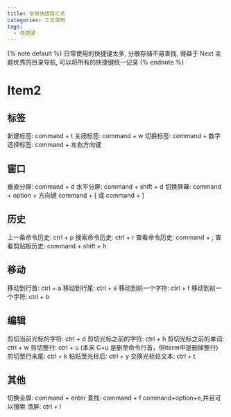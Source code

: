 ```yaml
---
title: 常用快捷键汇总
categories: 工具使用
tags:
  - 快捷键
---
```


{% note default %}
日常使用的快捷键太多, 分散存储不易查找, 得益于 Next 主题优秀的目录导航, 可以将所有的快捷键统一记录
{% endnote %}

<!--more-->

# Item2

## 标签
新建标签: command + t
关闭标签: command + w
切换标签: command + 数字
选择标签: command + 左右方向键

## 窗口
垂直分屏: command + d
水平分屏: command + shift + d
切换屏幕: command + option + 方向键 command + [ 或 command + ]

## 历史
上一条命令历史: ctrl + p
搜索命令历史:   ctrl + r
查看命令历史:   command + ;
查看剪贴板历史: command + shift + h

## 移动
移动到行首:       ctrl + a
移动到行尾:       ctrl + e
移动到前一个字符: ctrl + f
移动到前一个字符: ctrl + b

## 编辑
剪切当前光标的字符: ctrl + d
剪切光标之前的字符: ctrl + h
剪切光标之前的单词: ctrl + w
剪切整行:           ctrl + u (本来 C+u 是删至命令行首，但iterm中是删掉整行)
剪切至行末尾:       ctrl + k
粘贴至光标后:       ctrl + y
交换光标处文本:     ctrl + t

## 其他
切换全屏: command + enter
查找:     command + f
command+option+e,并且可以搜索
清屏:     ctrl + l
